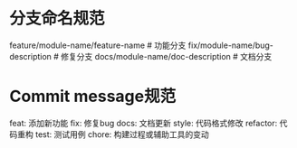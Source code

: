 # 分支命名规范
feature/module-name/feature-name  # 功能分支
fix/module-name/bug-description   # 修复分支
docs/module-name/doc-description  # 文档分支

# Commit message规范
feat: 添加新功能
fix: 修复bug
docs: 文档更新
style: 代码格式修改
refactor: 代码重构
test: 测试用例
chore: 构建过程或辅助工具的变动